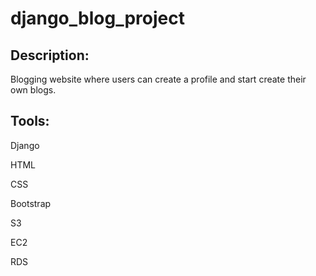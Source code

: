 
# django_blog_project

## Description:

Blogging website where users can create a profile and start create their own blogs.

## Tools:
  
  Django
  
  HTML
  
  CSS
  
  Bootstrap
  
  S3
  
  EC2
  
  RDS
  
